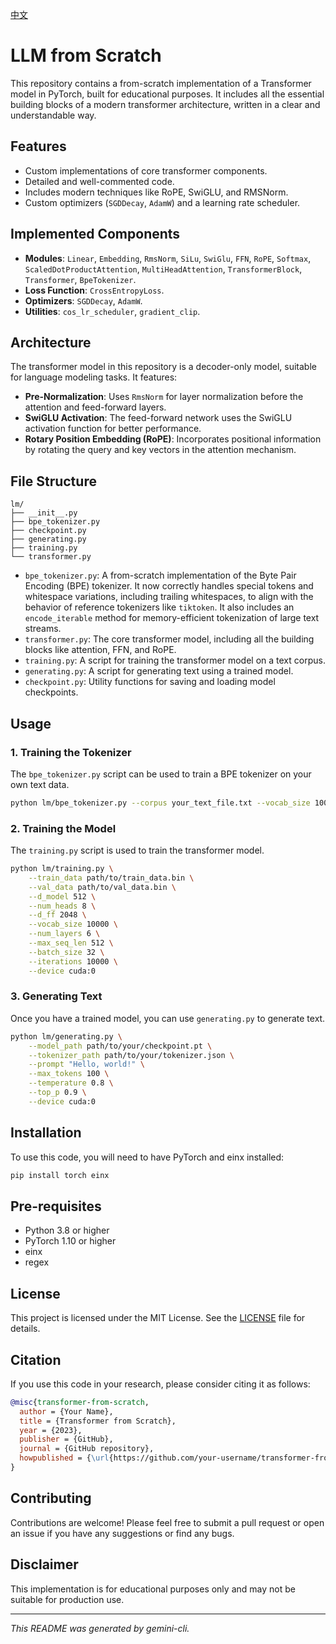 [中文](./README_cn.md)

# LLM from Scratch

This repository contains a from-scratch implementation of a Transformer model in PyTorch, built for educational purposes. It includes all the essential building blocks of a modern transformer architecture, written in a clear and understandable way.

## Features

* Custom implementations of core transformer components.
* Detailed and well-commented code.
* Includes modern techniques like RoPE, SwiGLU, and RMSNorm.
* Custom optimizers (`SGDDecay`, `AdamW`) and a learning rate scheduler.

## Implemented Components

* **Modules**: `Linear`, `Embedding`, `RmsNorm`, `SiLu`, `SwiGlu`, `FFN`, `RoPE`, `Softmax`, `ScaledDotProductAttention`, `MultiHeadAttention`, `TransformerBlock`, `Transformer`, `BpeTokenizer`.
* **Loss Function**: `CrossEntropyLoss`.
* **Optimizers**: `SGDDecay`, `AdamW`.
* **Utilities**: `cos_lr_scheduler`, `gradient_clip`.

## Architecture

The transformer model in this repository is a decoder-only model, suitable for language modeling tasks. It features:

* **Pre-Normalization**: Uses `RmsNorm` for layer normalization before the attention and feed-forward layers.
* **SwiGLU Activation**: The feed-forward network uses the SwiGLU activation function for better performance.
* **Rotary Position Embedding (RoPE)**: Incorporates positional information by rotating the query and key vectors in the attention mechanism.

## File Structure

```
lm/
├── __init__.py
├── bpe_tokenizer.py
├── checkpoint.py
├── generating.py
├── training.py
└── transformer.py
```

* `bpe_tokenizer.py`: A from-scratch implementation of the Byte Pair Encoding (BPE) tokenizer. It now correctly handles special tokens and whitespace variations, including trailing whitespaces, to align with the behavior of reference tokenizers like `tiktoken`. It also includes an `encode_iterable` method for memory-efficient tokenization of large text streams.
* `transformer.py`: The core transformer model, including all the building blocks like attention, FFN, and RoPE.
* `training.py`: A script for training the transformer model on a text corpus.
* `generating.py`: A script for generating text using a trained model.
* `checkpoint.py`: Utility functions for saving and loading model checkpoints.

## Usage

### 1. Training the Tokenizer

The `bpe_tokenizer.py` script can be used to train a BPE tokenizer on your own text data.

```bash
python lm/bpe_tokenizer.py --corpus your_text_file.txt --vocab_size 10000
```

### 2. Training the Model

The `training.py` script is used to train the transformer model.

```bash
python lm/training.py \
    --train_data path/to/train_data.bin \
    --val_data path/to/val_data.bin \
    --d_model 512 \
    --num_heads 8 \
    --d_ff 2048 \
    --vocab_size 10000 \
    --num_layers 6 \
    --max_seq_len 512 \
    --batch_size 32 \
    --iterations 10000 \
    --device cuda:0
```

### 3. Generating Text

Once you have a trained model, you can use `generating.py` to generate text.

```bash
python lm/generating.py \
    --model_path path/to/your/checkpoint.pt \
    --tokenizer_path path/to/your/tokenizer.json \
    --prompt "Hello, world!" \
    --max_tokens 100 \
    --temperature 0.8 \
    --top_p 0.9 \
    --device cuda:0
```

## Installation

To use this code, you will need to have PyTorch and einx installed:

```bash
pip install torch einx
```

## Pre-requisites

* Python 3.8 or higher
* PyTorch 1.10 or higher
* einx
* regex

## License

This project is licensed under the MIT License. See the [LICENSE](LICENSE) file for details.

## Citation

If you use this code in your research, please consider citing it as follows:

```bibtex
@misc{transformer-from-scratch,
  author = {Your Name},
  title = {Transformer from Scratch},
  year = {2023},
  publisher = {GitHub},
  journal = {GitHub repository},
  howpublished = {\url{https://github.com/your-username/transformer-from-scratch}},
}
```

## Contributing

Contributions are welcome! Please feel free to submit a pull request or open an issue if you have any suggestions or find any bugs.

## Disclaimer

This implementation is for educational purposes only and may not be suitable for production use.

---

*This README was generated by gemini-cli.*

